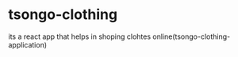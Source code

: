 # tsongo-clothing
its a react app that helps in shoping clohtes online(tsongo-clothing-application)
